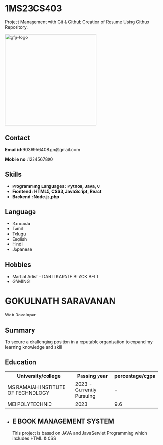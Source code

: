 # 1MS23CS403
Project Management with Git &amp; Github Creation of Resume Using Github Repository.
<html lang="en">

<head>
	<meta charset="UTF-8">
	<meta http-equiv="X-UA-Compatible"
		content="IE=edge">
	<meta name="viewport"
		content="width=device-width, 
				initial-scale=1.0">
	<link rel="stylesheet"
		href="resume.css">
</head>

<body>
	<div class="full">
		<div class="left">
			<div class="image">
				<img src=
"https://avatars.githubusercontent.com/u/160729203?v=4&size=64"
					alt="gfg-logo"
					style="width:300px;
							height:300px;">
			</div>
			<div class="Contact">
				<h2>Contact</h2>
				<p>
					<b>Email id:</b>9036956408.gn@gmail.com
				</p>
				<p>
					<b>Mobile no :</b>1234567890
				</p>
			</div>
			<div class="Skills">
				<h2>Skills</h2>
				<ul>
					<li>
						<b>Programming Languages :
							Python, Java, C</b>
					</li>
					<li>
						<b>Frontend : HTML5, CSS3,
							JavaScript, React</b>
					</li>
					<li>
						<b>Backend : Node.js,php</b>
					</li>
				</ul>
			</div>
			<div class="Language">
				<h2>Language</h2>
				<ul>
					<li>Kannada</li>
					<li>Tamil</li>
					<li>Telugu</li>
					<li>English</li>
					<li>Hindi</li>
					<li>Japanese</li>
				</ul>
			</div>
			<div class="Hobbies">
				<h2>Hobbies</h2>
				<ul>
					<li>Martial Artist - DAN II KARATE BLACK BELT</li>
					<li>GAMING</li>
				</ul>
			</div>
		</div>
		<div class="right">
			<div class="name">
				<h1>GOKULNATH SARAVANAN</h1>
			</div>
			<div class="title">
				<p>Web Developer</p>
			</div>
			<div class="Summary">
				<h2>Summary</h2>
				<p>
					To secure a challenging position in a
					reputable organization
					to expand my learning knowledge and skill
				</p>
			</div>
			<div class="Education">
				<h2>Education</h2>
				<table>
					<tr>
						<th>University/college </th>
						<th>Passing year </th>
						<th>percentage/cgpa</th>
					</tr>
					<tr>
						<td>MS RAMAIAH INSTITUTE OF TECHNOLOGY</td>
						<td>2023 - Currently Pursuing</td>
						<td> - </td>
					</tr>
					<tr>
						<td>MEI POLYTECHNIC</td>
						<td>2023</td>
						<td>9.6</td>
					</tr>
				</table>
			</div>
			<div class="project">
				<ul>
					<li>
						<h2>E BOOK MANAGEMENT SYSTEM</h2>
						<p>
							This project is based on JAVA and JavaServlet Programming which includes HTML & CSS
						</p>
					</li>
				</ul>
			</div>
		</div>
	</div>
</body>

</html>
